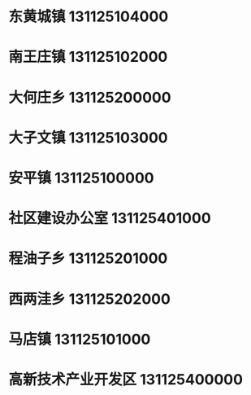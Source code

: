 # 东黄城镇 131125104000
# 南王庄镇 131125102000
# 大何庄乡 131125200000
# 大子文镇 131125103000
# 安平镇 131125100000
# 社区建设办公室 131125401000
# 程油子乡 131125201000
# 西两洼乡 131125202000
# 马店镇 131125101000
# 高新技术产业开发区 131125400000

